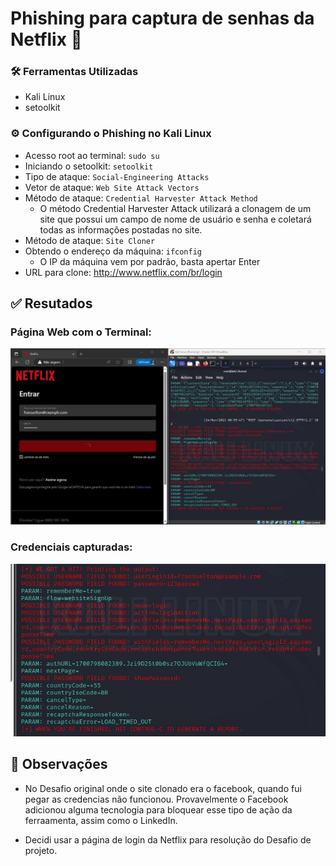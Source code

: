 # Phishing para captura de senhas da Netflix 🎣

### 🛠️ Ferramentas Utilizadas

- Kali Linux
- setoolkit

### ⚙️ Configurando o Phishing no Kali Linux

- Acesso root ao terminal: ``` sudo su ```
- Iniciando o setoolkit: ``` setoolkit ```
- Tipo de ataque: ``` Social-Engineering Attacks ```
- Vetor de ataque: ``` Web Site Attack Vectors ```
- Método de ataque: ```Credential Harvester Attack Method ```
  - O método Credential Harvester Attack utilizará a clonagem de um site que possui um campo de nome de usuário e senha e coletará todas as informações postadas no site.
- Método de ataque: ``` Site Cloner ```
- Obtendo o endereço da máquina: ``` ifconfig ```
  - O IP da máquina vem por padrão, basta apertar Enter
- URL para clone: http://www.netflix.com/br/login

## ✅ Resutados

### Página Web com o Terminal:
![Alt text](./images/credentials.jpg)
### Credenciais capturadas:
![Alt text](./images/credentials2.jpg)

## 📝 Observações

- No Desafio original onde o site clonado era o facebook, quando fui pegar as credencias não funcionou. Provavelmente o Facebook adicionou alguma tecnologia para bloquear esse tipo de ação da ferraamenta, assim como o LinkedIn.

- Decidi usar a página de login da Netflix para resolução do Desafio de projeto.